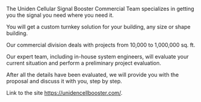 The Uniden Cellular Signal Booster Commercial Team specializes in getting you the signal you need where you need it.

You will get a custom turnkey solution for your building, any size or shape building.

Our commercial division deals with projects from 10,000 to 1,000,000 sq. ft.

Our expert team, including in-house system engineers, will evaluate your current situation and perform a preliminary project evaluation.

After all the details have been evaluated, we will provide you with the proposal and discuss it with you, step by step.

Link to the site https://unidencellbooster.com/.

